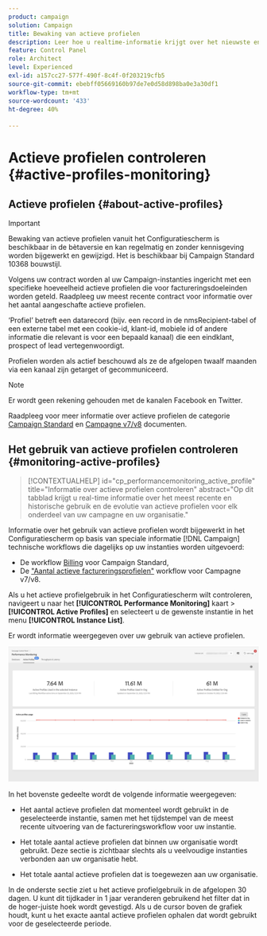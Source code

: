 ```yaml
---
product: campaign
solution: Campaign
title: Bewaking van actieve profielen
description: Leer hoe u realtime-informatie krijgt over het nieuwste en historische gebruik en de evolutie van actieve profielen voor al uw Campaign-instanties.
feature: Control Panel
role: Architect
level: Experienced
exl-id: a157cc27-577f-490f-8c4f-0f203219cfb5
source-git-commit: ebebff05669160b97de7e0d58d898ba0e3a30df1
workflow-type: tm+mt
source-wordcount: '433'
ht-degree: 40%

---
```


# Actieve profielen controleren {#active-profiles-monitoring}

## Actieve profielen {#about-active-profiles}

>[!IMPORTANT]
>
>Bewaking van actieve profielen vanuit het Configuratiescherm is beschikbaar in de bètaversie en kan regelmatig en zonder kennisgeving worden bijgewerkt en gewijzigd. Het is beschikbaar bij Campaign Standard 10368 bouwstijl.

Volgens uw contract worden al uw Campaign-instanties ingericht met een specifieke hoeveelheid actieve profielen die voor factureringsdoeleinden worden geteld. Raadpleeg uw meest recente contract voor informatie over het aantal aangeschafte actieve profielen.

‘Profiel’ betreft een datarecord (bijv. een record in de nmsRecipient-tabel of een externe tabel met een cookie-id, klant-id, mobiele id of andere informatie die relevant is voor een bepaald kanaal) die een eindklant, prospect of lead vertegenwoordigt.

Profielen worden als actief beschouwd als ze de afgelopen twaalf maanden via een kanaal zijn getarget of gecommuniceerd.

>[!NOTE]
>
>Er wordt geen rekening gehouden met de kanalen Facebook en Twitter.

Raadpleeg voor meer informatie over actieve profielen de categorie [Campaign Standard](https://experienceleague.adobe.com/docs/campaign-standard/using/profiles-and-audiences/managing-profiles/active-profiles.html) en [Campagne v7/v8](https://experienceleague.adobe.com/docs/campaign-classic/using/getting-started/profile-management/about-profiles.html#active-profiles) documenten.

## Het gebruik van actieve profielen controleren {#monitoring-active-profiles}

>[!CONTEXTUALHELP]
>id="cp_performancemonitoring_active_profile"
>title="Informatie over actieve profielen controleren"
>abstract="Op dit tabblad krijgt u real-time informatie over het meest recente en historische gebruik en de evolutie van actieve profielen voor elk onderdeel van uw campagne en uw organisatie."

Informatie over het gebruik van actieve profielen wordt bijgewerkt in het Configuratiescherm op basis van speciale informatie [!DNL Campaign] technische workflows die dagelijks op uw instanties worden uitgevoerd:
* De workflow [Billing](https://experienceleague.adobe.com/docs/campaign-standard/using/administrating/application-settings/technical-workflows.html?lang=nl) voor Campaign Standard,
* De [&quot;Aantal actieve factureringsprofielen&quot;](https://experienceleague.adobe.com/docs/campaign-classic/using/automating-with-workflows/advanced-management/about-technical-workflows.html?lang=nl) workflow voor Campagne v7/v8.


Als u het actieve profielgebruik in het Configuratiescherm wilt controleren, navigeert u naar het **[!UICONTROL Performance Monitoring]** kaart > **[!UICONTROL Active Profiles]** en selecteert u de gewenste instantie in het menu **[!UICONTROL Instance List]**.

Er wordt informatie weergegeven over uw gebruik van actieve profielen.

![](assets/active-profiles-graph.png)

In het bovenste gedeelte wordt de volgende informatie weergegeven:

* Het aantal actieve profielen dat momenteel wordt gebruikt in de geselecteerde instantie, samen met het tijdstempel van de meest recente uitvoering van de factureringsworkflow voor uw instantie.

* Het totale aantal actieve profielen dat binnen uw organisatie wordt gebruikt. Deze sectie is zichtbaar slechts als u veelvoudige instanties verbonden aan uw organisatie hebt.

* Het totale aantal actieve profielen dat is toegewezen aan uw organisatie.

In de onderste sectie ziet u het actieve profielgebruik in de afgelopen 30 dagen. U kunt dit tijdkader in 1 jaar veranderen gebruikend het filter dat in de hoger-juiste hoek wordt gevestigd. Als u de cursor boven de grafiek houdt, kunt u het exacte aantal actieve profielen ophalen dat wordt gebruikt voor de geselecteerde periode.
